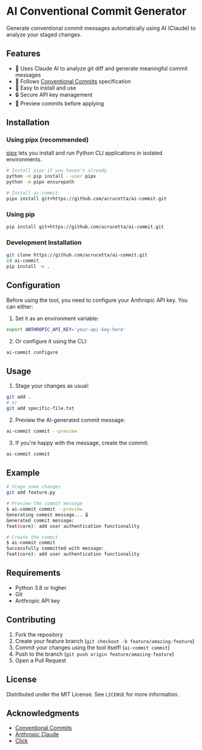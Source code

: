 # AI Conventional Commit Generator

Generate conventional commit messages automatically using AI (Claude) to analyze your staged changes.

## Features

- 🤖 Uses Claude AI to analyze git diff and generate meaningful commit messages
- 📝 Follows [Conventional Commits](https://www.conventionalcommits.org/) specification
- 🚀 Easy to install and use
- 🔒 Secure API key management
- 🔄 Preview commits before applying

## Installation

### Using pipx (recommended)
[pipx](https://pypa.github.io/pipx/) lets you install and run Python CLI applications in isolated environments.

```bash
# Install pipx if you haven't already
python -m pip install --user pipx
python -m pipx ensurepath

# Install ai-commit
pipx install git+https://github.com/acrucetta/ai-commit.git
```

### Using pip
```bash
pip install git+https://github.com/acrucetta/ai-commit.git
```

### Development Installation
```bash
git clone https://github.com/acrucetta/ai-commit.git
cd ai-commit
pip install -e .
```

## Configuration

Before using the tool, you need to configure your Anthropic API key. You can either:

1. Set it as an environment variable:
```bash
export ANTHROPIC_API_KEY='your-api-key-here'
```

2. Or configure it using the CLI:
```bash
ai-commit configure
```

## Usage

1. Stage your changes as usual:
```bash
git add .
# or
git add specific-file.txt
```

2. Preview the AI-generated commit message:
```bash
ai-commit commit --preview
```

3. If you're happy with the message, create the commit:
```bash
ai-commit commit
```

## Example

```bash
# Stage some changes
git add feature.py

# Preview the commit message
$ ai-commit commit --preview
Generating commit message... ⏳
Generated commit message:
feat(core): add user authentication functionality

# Create the commit
$ ai-commit commit
Successfully committed with message:
feat(core): add user authentication functionality
```

## Requirements

- Python 3.8 or higher
- Git
- Anthropic API key

## Contributing

1. Fork the repository
2. Create your feature branch (`git checkout -b feature/amazing-feature`)
3. Commit your changes using the tool itself! (`ai-commit commit`)
4. Push to the branch (`git push origin feature/amazing-feature`)
5. Open a Pull Request

## License

Distributed under the MIT License. See `LICENSE` for more information.

## Acknowledgments

- [Conventional Commits](https://www.conventionalcommits.org/)
- [Anthropic Claude](https://www.anthropic.com/claude)
- [Click](https://click.palletsprojects.com/)
